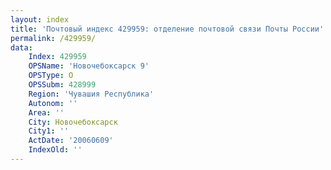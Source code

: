```yaml
---
layout: index
title: 'Почтовый индекс 429959: отделение почтовой связи Почты России'
permalink: /429959/
data:
    Index: 429959
    OPSName: 'Новочебоксарск 9'
    OPSType: О
    OPSSubm: 428999
    Region: 'Чувашия Республика'
    Autonom: ''
    Area: ''
    City: Новочебоксарск
    City1: ''
    ActDate: '20060609'
    IndexOld: ''
---
```

